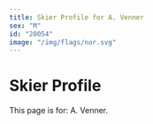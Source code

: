 ```yaml
---
title: Skier Profile for A. Venner
sex: "M"
id: "20054"
image: "/img/flags/nor.svg" 
---
```


# Skier Profile

This page is for: A. Venner.
    